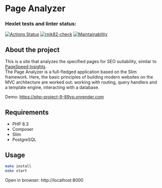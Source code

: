 # Page Analyzer

### Hexlet tests and linter status:
[![Actions Status](https://github.com/rnik82/php-project-9/actions/workflows/hexlet-check.yml/badge.svg)](https://github.com/rnik82/php-project-9/actions)
[![rnik82-check](https://github.com/rnik82/php-project-9/actions/workflows/workflow.yml/badge.svg)](https://github.com/rnik82/php-project-9/actions/workflows/workflow.yml)
[![Maintainability](https://api.codeclimate.com/v1/badges/dad43117f496ab213b34/maintainability)](https://codeclimate.com/github/rnik82/php-project-9/maintainability)

## About the project

This is a site that analyzes the specified pages for SEO suitability, similar to [PageSpeed Insights](https://pagespeed.web.dev/).  
The Page Analyzer is a full-fledged application based on the Slim framework. Here, the basic principles of building modern websites on the MVC architecture are worked out: working with routing, query handlers and a template engine, interacting with a database.

Demo: https://php-project-9-89yp.onrender.com

## Requirements

* PHP 8.3
* Composer
* Slim
* PostgreSQL

## Usage

```bash
make install
make start
```
Open in browser: http://localhost:8000
